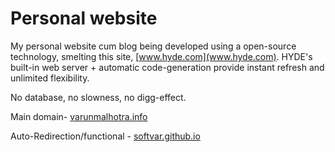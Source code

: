 Personal website
================

My personal website cum blog being developed using a open-source technology, smelting this site, [www.hyde.com](www.hyde.com).
HYDE's built-in web server + automatic code-generation provide instant refresh and unlimited flexibility.

No database, no slowness, no digg-effect.

Main domain- [varunmalhotra.info](varunmalhotra.info)

Auto-Redirection/functional - [softvar.github.io](softvar.github.io)
